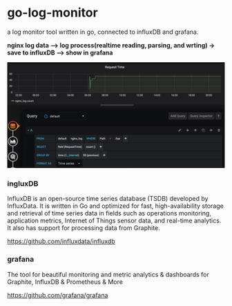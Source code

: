 # go-log-monitor
a log monitor tool written in go, connected to influxDB and grafana.

**nginx log data --> log process(realtime reading, parsing, and wrting) -> save to influxDB --> show in grafana**

![pipeline](https://github.com/yngyuan/go-log-monitor/blob/master/grafana.png?raw=true)

### ingluxDB
InfluxDB is an open-source time series database (TSDB) developed by InfluxData. It is written in Go and optimized for fast, high-availability storage and retrieval of time series data in fields such as operations monitoring, application metrics, Internet of Things sensor data, and real-time analytics. It also has support for processing data from Graphite.

https://github.com/influxdata/influxdb

### grafana
The tool for beautiful monitoring and metric analytics & dashboards for Graphite, InfluxDB & Prometheus & More 

https://github.com/grafana/grafana
